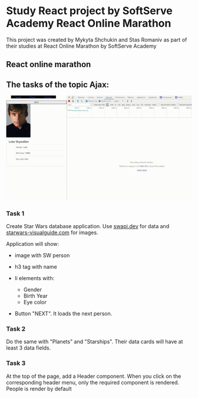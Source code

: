 # Study React project by SoftServe Academy React Online Marathon

This project was created by Mykyta Shchukin and Stas Romaniv as part of their studies at React Online Marathon by SoftServe Academy

## React online marathon

## The tasks of the topic Ajax:


![](./src/image/task-example.gif)

### Task 1
Create Star Wars database application.
Use [swapi.dev](https://swapi.dev/) for data and [starwars-visualguide.com](https://starwars-visualguide.com/) for images.

Application will show:

- image with SW person
- h3 tag with name
- li elements with:
  
  - Gender
  - Birth Year
  - Eye color
- Button "NEXT". It loads the next person.

### Task 2
Do the same with "Planets" and "Starships".
Their data cards will have at least 3 data fields.

### Task 3
At the top of the page, add a Header component. When you click on the corresponding header menu, only the required component is rendered. People is render by default
